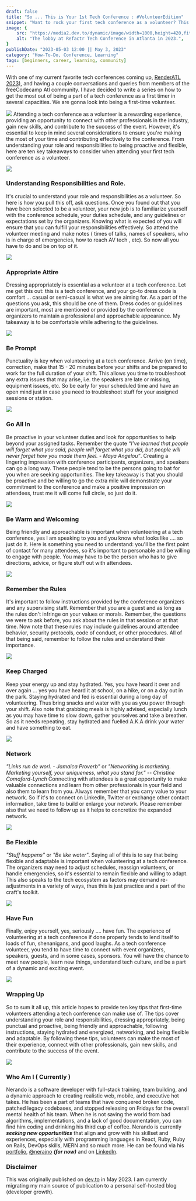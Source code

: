 ```yaml
---
draft: false
title: "So ... This is Your 1st Tech Conference : #VolunteerEdition"
snippet: "Want to rock your first tech conference as a volunteer? This guide from a coffee-powered developer shows you how to nail the basics - from showing up early to staying hydrated (and properly caffeinated). Just remember to dress comfy, be super helpful, and network like a pro while having fun - because even though you're there to help, you might just end up with some amazing connections and memories."
image: {
    src: "https://media2.dev.to/dynamic/image/width=1000,height=420,fit=cover,gravity=auto,format=auto/https%3A%2F%2Fdev-to-uploads.s3.amazonaws.com%2Fuploads%2Farticles%2Fwjrddekgxgiwzxro6wjf.jpeg",
    alt: "The lobby at Refactr Tech Conference in Atlanta in 2023.",
}
publishDate: "2023-05-03 12:00 || May 3, 2023"
category: "How-To-Do, Conference, Learning"
tags: [beginners, career, learning, community]
---
```


With one of my current favorite tech conferences coming up, [RenderATL 2023)](https://www.renderatl.com/), and having a couple conversations and queries from members of the freeCodecamp Atl community.  I have decided to write a series on how to get the most out of being a part of a tech conference as a first timer in several capacities. We are gonna look into being a first-time volunteer.


![](https://media.giphy.com/media/3o7btZ1Gm7ZL25pLMs/giphy.gif)
Attending a tech conference as a volunteer is a rewarding experience, providing an opportunity to connect with other professionals in the industry, gain new skills, and contribute to the success of the event. However, it's essential to keep in mind several considerations to ensure you're making the most of your time and contributing effectively to the conference. From understanding your role and responsibilities to being proactive and flexible, here are ten key takeaways to consider when attending your first tech conference as a volunteer.


![](https://media.giphy.com/media/7n2o6w4keVa5yBaF5f/giphy.gif)
### Understanding Responsibilities and Role.
It's crucial to understand your role and responsibilities as a volunteer. So here is how you pull this off, ask questions. Once you found out that you have been selected to be a volunteer, your new job is to familiarize yourself with the conference schedule, your duties schedule, and any guidelines or expectations set by the organizers.  Knowing what is expected of you will ensure that you can fulfill your responsibilities effectively. So attend the volunteer meeting and make notes ( times of talks, names of speakers, who is in charge of emergencies, how to reach AV tech
 , etc). So now all you have to do and be on top of it.


![](https://media.giphy.com/media/hM76qA3gDEMbv5Yiwa/giphy.gif)
### Appropriate Attire
Dressing appropriately is essential as a volunteer at a tech conference. Let me get this out: this is a tech conference, and your go-to dress code is comfort ... casual or semi-casual is what we are aiming for. As a part of the questions you ask, this should be one of them.  Dress codes or guidelines are important, most are mentioned or provided by the conference organizers to maintain a professional and approachable appearance. My takeaway is to be comfortable while adhering to the guidelines.


![](https://media.giphy.com/media/fMsTftEIVGASgTvZ4e/giphy.gif)
### Be Prompt
Punctuality is key when volunteering at a tech conference. Arrive (on time), correction, make that 15 - 20 minutes before your shifts and be prepared to work for the full duration of your shift. This allows you time to troubleshoot any extra issues that may arise, i.e. the speakers are late or missing, equipment issues, etc. So be early for your scheduled time and have an open mind just in case you need to troubleshoot stuff for your assigned sessions or station.


![](https://media.giphy.com/media/WygZ3TousAavsdueyX/giphy.gif)
### Go All In
Be proactive in your volunteer duties and look for opportunities to help beyond your assigned tasks. Remember the quote _“I’ve learned that people will forget what you said, people will forget what you did, but people will never forget how you made them feel. - Maya Angelou”_. Creating a lingering impression with conference participants, organizers, and speakers can go a long way. These people tend to be the persons going to bat for you when are seeking opportunities. The key takeaway is that you should be proactive and be willing to go the extra mile will demonstrate your commitment to the conference and make a positive impression on attendees, trust me it will come full circle, so just do it.


![](https://media.giphy.com/media/niMkH0UrA9NVFtY7iS/giphy.gif)

### Be Warm and Welcoming
Being friendly and approachable is important when volunteering at a tech conference, yes I am speaking to you
and you know what looks like .... so just do it. Here is something you need to understand: you'll be the first point of contact for many attendees, so it's important to personable and be willing to engage with people. You may have to be the person who has to give directions, advice, or figure stuff out with attendees.


![](https://media.giphy.com/media/l0K4eXuFtNjUMsgCI/giphy.gif)
### Remember the Rules
It's important to follow instructions provided by the conference organizers and any supervising staff. Remember that you are a guest and as long as the rules don't infringe on your values or morals. Remember, the questions we were to ask before, you ask about the rules in that session or at that time. Now note that these rules may include guidelines around attendee behavior, security protocols, code of conduct, or other procedures. All of that being said, remember to follow the rules and understand their importance.

![](https://media.giphy.com/media/t8DmyCRmkGPkIDMADc/giphy.gif)
### Keep Charged
Keep your energy up and stay hydrated. Yes, you have heard it over and over again ... yes you have heard it at school, on a hike, or on a day out in the park. Staying hydrated and fed is essential during a long day of volunteering. Thus bring snacks and water with you as you power through your shift. Also note that grabbing meals is highly advised, especially lunch as you may have time to slow down, gather yourselves and take a breather. So as it needs repeating, stay hydrated and fuelled A.K.A drink your water and have something to eat.

![](https://media.giphy.com/media/3rJwXtY40ddDJu3BUm/giphy.gif)
### Network
_"Links run de worl. - Jamaica Proverb"_ or _"Networking is marketing. Marketing yourself, your uniqueness, what you stand for." -- Christine Comaford-Lynch_
Connecting with attendees is a great opportunity to make valuable connections and learn from other professionals in your field and also them to learn from you. Always remember that you carry value to your network. So if it's to connect on LinkedIn, Twitter or exchange other contact information, take time to build or enlarge your network. Please remember also that we need to follow up as it helps to concretize the expanded network.

![](https://media.giphy.com/media/NQS199BVOaa1G/giphy.gif)
### Be Flexible
_"Stuff happens"_ or _"Be like water"_. Saying all of this is to say that being flexible and adaptable is important when volunteering at a tech conference. The organizers may need to adjust schedules, reassign volunteers, or handle emergencies, so it's essential to remain flexible and willing to adapt. This also speaks to the tech ecosystem as factors may demand re-adjustments in a variety of ways, thus this is just practice and a part of the craft's toolkit.

![](https://media.giphy.com/media/vOM0ez5xHMDcEofyAc/giphy.gif)
### Have Fun
Finally, enjoy yourself, yes, seriously .... have fun. The experience of volunteering at a tech conference if done properly tends to lend itself to loads of fun, shenanigans, and good laughs. As a tech conference volunteer, you tend to have time to connect with event organizers, speakers, guests, and in some cases, sponsors. You will have the chance to meet new people, learn new things, understand tech culture, and be a part of a dynamic and exciting event.

![](https://media.giphy.com/media/xKH0JbJHglySBtgWDb/giphy.gif)
### Wrapping Up
So to sum it all up, this article hopes to provide ten key tips that first-time volunteers attending a tech conference can make use of. The tips cover understanding your role and responsibilities, dressing appropriately, being punctual and proactive, being friendly and approachable, following instructions, staying hydrated and energized, networking, and being flexible and adaptable. By following these tips, volunteers can make the most of their experience, connect with other professionals, gain new skills, and contribute to the success of the event.


![](https://media.giphy.com/media/7SIcLiQkh7PCJTio5t/giphy.gif)

### Who Am I ( Currently )

Nerando is a software developer with full-stack training, team building, and a dynamic approach to creating realistic web, mobile, and executive hot takes. He has been a part of teams that have conquered broken code, patched legacy codebases, and stopped releasing on Fridays for the overall mental health of his team. When he is not saving the world from bad algorithms, implementations, and a lack of good documentation, you can find him coding and drinking his third cup of coffee.
     Nerando is currently **_seeking new opportunities_** that align and grow with his skillset and experiences, especially with programming languages in React, Ruby, Ruby on Rails, DevOps skills, MERN and so much more. He can be found via his [portfolio](https://developindvlpr.com/),
[@nerajno](https://twitter.com/nerajno) **_(for now)_** and on [LinkedIn](https://www.linkedin.com/in/nerando-johnson/).


### Disclaimer
This was originally published on [dev.to](https://dev.to/nerajno/sothis-is-your-1st-tech-conference-attendee-edition-3c4g) in May 2023. I am currently migrating my main source of publication to a personal self-hosted blog (developer growth).


